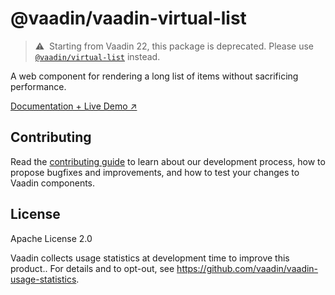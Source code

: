 # @vaadin/vaadin-virtual-list

> ⚠️&nbsp; Starting from Vaadin 22, this package is deprecated.
> Please use [`@vaadin/virtual-list`](https://www.npmjs.com/package/@vaadin/virtual-list) instead.

A web component for rendering a long list of items without sacrificing performance.

[Documentation + Live Demo ↗](https://vaadin.com/docs/latest/ds/components/virtual-list)

## Contributing

Read the [contributing guide](https://vaadin.com/docs/latest/guide/contributing/overview) to learn about our development process, how to propose bugfixes and improvements, and how to test your changes to Vaadin components.

## License

Apache License 2.0

Vaadin collects usage statistics at development time to improve this product..
For details and to opt-out, see https://github.com/vaadin/vaadin-usage-statistics.

